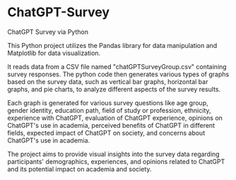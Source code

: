 # ChatGPT-Survey

ChatGPT Survey via Python

This Python project utilizes the Pandas library for data manipulation and Matplotlib for data visualization.

It reads data from a CSV file named "chatGPTSurveyGroup.csv" containing survey responses. The python code then generates various types of graphs based on the survey data,
such as vertical bar graphs, horizontal bar graphs, and pie charts, to analyze different aspects of the survey results.

Each graph is generated for various survey questions like age group, gender identity, education path, field of study or profession, ethnicity, experience with ChatGPT,
evaluation of ChatGPT experience, opinions on ChatGPT's use in academia, perceived benefits of ChatGPT in different fields, expected impact of ChatGPT on society,
and concerns about ChatGPT's use in academia.

The project aims to provide visual insights into the survey data regarding participants' demographics, experiences,
and opinions related to ChatGPT and its potential impact on academia and society.
